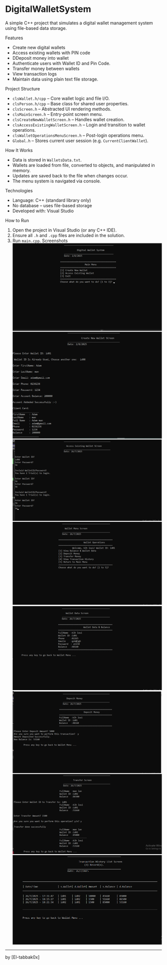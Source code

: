 # DigitalWalletSystem
A simple C++ project that simulates a digital wallet management system using file-based data storage.

 Features

-  Create new digital wallets
-  Access existing wallets with PIN code
- DDeposit money into wallet
- Authenticate users with Wallet ID and Pin Code.
- Transfer money between wallets
-  View transaction logs
- Maintain data using plain text file storage.


 Project Structure

- `clsWallet.h/cpp` – Core wallet logic and file I/O.
- `clsPerson.h/cpp` – Base class for shared user properties.
- `clsScreen.h` – Abstracted UI rendering methods.
- `clsMainScreen.h` – Entry-point screen menu.
- `clsCreateNewWalletScreen.h` – Handles wallet creation.
- `clsAccessExistingWalletScreen.h` – Login and transition to wallet operations.
- `clsWalletOperationsMenuScreen.h` – Post-login operations menu.
- `Global.h` – Stores current user session (e.g. `CurrentClientWallet`).

 How It Works

- Data is stored in `WalletsData.txt`.
- Wallets are loaded from file, converted to objects, and manipulated in memory.
- Updates are saved back to the file when changes occur.
- The menu system is navigated via console.

 Technologies

- Language: C++ (standard library only)
- No database – uses file-based storage
- Developed with: Visual Studio

 How to Run

1. Open the project in Visual Studio (or any C++ IDE).
2. Ensure all `.h` and `.cpp` files are included in the solution.
3. Run `main.cpp`.
 Screenshots
![Main Menu Screenshot](screenshots/MainMinuScreen.png)
![Create New Wallet Screenshot](screenshots/CreateNewWalletScreen.png)
![Access Existing Wallet Screenshot](screenshots/AccessExistingWalletScreen.png)
![Wallet Operations Menu Screenshot](screenshots/WalletOperationsMenuScreen.png)
![Wallet Data Screenshot](screenshots/WalletDataScreen.png)
![Deposit Money Screenshot](screenshots/DepositMoneyScreen.png)
![Transfer Screenshot](screenshots/TransferScreen.png)
![Transaction History List Screenshot](screenshots/TransactionHistoryListScreen.png)



---
 by [El-tabbak0x]